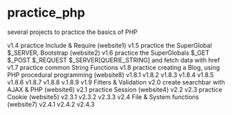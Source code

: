 # practice_php
several projects to practice the basics of PHP

v1.4 practice Include & Require (website1)
v1.5 practice the SuperGlobal $_SERVER, Bootstrap (website2) 
v1.6 practice the SuperGlobals $_GET $_POST $_REQUEST $_SERVER[QUERIE_STRING] and fetch data with href 
v1.7 practice common String Functions
v1.8 practice creating a Blog, using PHP procedural programming (website8)
     v1.8.1 v1.8.2 v1.8.3 v1.8.4 v1.8.5 v1.8.6 v1.8.7 v1.8.8 v.1.8.9
v1.9 Filters & Validation
v2.0 create searchbar with AJAX & PHP (website6)
v2.1 practice Session (website4) v2.2
v2.3 practice Cookie (website5) v2.3.1 v2.3.2 v2.3.3
v2.4 File & System functions (website7) v2.4.1 v2.4.2 v2.4.3